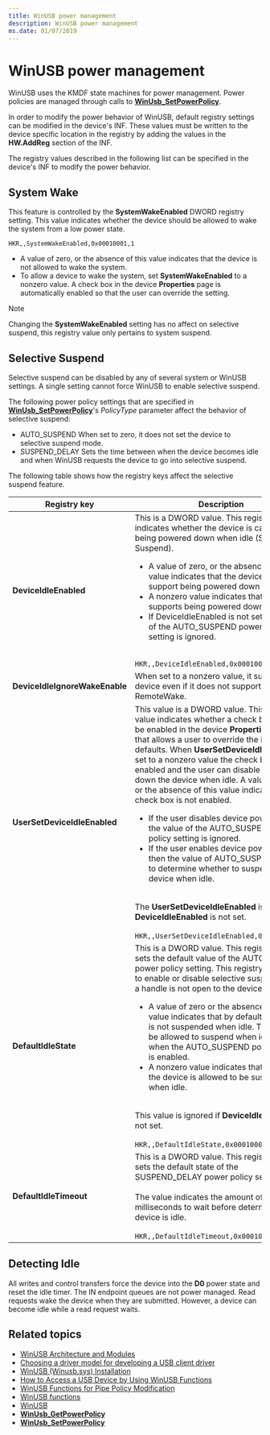 ```yaml
---
title: WinUSB power management
description: WinUSB power management
ms.date: 01/07/2019
---
```


# WinUSB power management

WinUSB uses the KMDF state machines for power management. Power policies are managed through calls to [**WinUsb_SetPowerPolicy**](/windows/win32/api/winusb/nf-winusb-winusb_setpowerpolicy).

In order to modify the power behavior of WinUSB, default registry settings can be modified in the device's INF. These values must be written to the device specific location in the registry by adding the values in the **HW.AddReg** section of the INF.

The registry values described in the following list can be specified in the device's INF to modify the power behavior.

## System Wake

This feature is controlled by the **SystemWakeEnabled** DWORD registry setting. This value indicates whether the device should be allowed to wake the system from a low power state.

```inf
HKR,,SystemWakeEnabled,0x00010001,1
```

- A value of zero, or the absence of this value indicates that the device is not allowed to wake the system.
- To allow a device to wake the system, set **SystemWakeEnabled** to a nonzero value. A check box in the device **Properties** page is automatically enabled so that the user can override the setting.

> [!NOTE]
> Changing the **SystemWakeEnabled** setting has no affect on selective suspend, this registry value only pertains to system suspend.

## Selective Suspend

Selective suspend can be disabled by any of several system or WinUSB settings. A single setting cannot force WinUSB to enable selective suspend.

The following power policy settings that are specified in [**WinUsb_SetPowerPolicy**](/windows/win32/api/winusb/nf-winusb-winusb_setpowerpolicy)'s *PolicyType* parameter affect the behavior of selective suspend:

- AUTO_SUSPEND When set to zero, it does not set the device to selective suspend mode.
- SUSPEND_DELAY Sets the time between when the device becomes idle and when WinUSB requests the device to go into selective suspend.

The following table shows how the registry keys affect the selective suspend feature.

| Registry key | Description |
|---|---|
| **DeviceIdleEnabled** | This is a DWORD value. This registry value indicates whether the device is capable of being powered down when idle (Selective Suspend).<br><ul><li>A value of zero, or the absence of this value indicates that the device does not support being powered down when idle.</li><li>A nonzero value indicates that the device supports being powered down when idle.</li><li>If DeviceIdleEnabled is not set, the value of the AUTO_SUSPEND power policy setting is ignored.</li></ul><br>`HKR,,DeviceIdleEnabled,0x00010001,1` |
| **DeviceIdleIgnoreWakeEnable** | When set to a nonzero value, it suspends the device even if it does not support RemoteWake. |
| **UserSetDeviceIdleEnabled** | This value is a DWORD value. This registry value indicates whether a check box should be enabled in the device **Properties** page that allows a user to override the idle defaults. When **UserSetDeviceIdleEnabled** is set to a nonzero value the check box is enabled and the user can disable powering down the device when idle. A value of zero, or the absence of this value indicates that the check box is not enabled.<br><ul><li>If the user disables device power savings, the value of the AUTO_SUSPEND power policy setting is ignored.</li><li>If the user enables device power savings, then the value of AUTO_SUSPEND is used to determine whether to suspend the device when idle.</li></ul><br>The **UserSetDeviceIdleEnabled** is ignored if **DeviceIdleEnabled** is not set.<br><br>`HKR,,UserSetDeviceIdleEnabled,0x00010001,1` |
| **DefaultIdleState** | This is a DWORD value. This registry value sets the default value of the AUTO_SUSPEND power policy setting. This registry key is used to enable or disable selective suspend when a handle is not open to the device.<br><ul><li>A value of zero or the absence of this value indicates that by default, the device is not suspended when idle. The device be allowed to suspend when idle only when the AUTO_SUSPEND power policy is enabled.</li><li>A nonzero value indicates that by default the device is allowed to be suspended when idle.</li></ul><br>This value is ignored if **DeviceIdleEnabled** is not set.<br><br>`HKR,,DefaultIdleState,0x00010001,1` |
| **DefaultIdleTimeout** | This is a DWORD value. This registry value sets the default state of the SUSPEND_DELAY power policy setting.<br><br>The value indicates the amount of time in milliseconds to wait before determining that a device is idle.<br><br>`HKR,,DefaultIdleTimeout,0x00010001,100` |

## Detecting Idle

All writes and control transfers force the device into the **D0** power state and reset the idle timer. The IN endpoint queues are not power managed. Read requests wake the device when they are submitted. However, a device can become idle while a read request waits.

## Related topics

- [WinUSB Architecture and Modules](winusb-architecture.md)
- [Choosing a driver model for developing a USB client driver](winusb-considerations.md)
- [WinUSB (Winusb.sys) Installation](winusb-installation.md)
- [How to Access a USB Device by Using WinUSB Functions](using-winusb-api-to-communicate-with-a-usb-device.md)
- [WinUSB Functions for Pipe Policy Modification](winusb-functions-for-pipe-policy-modification.md)
- [WinUSB functions](using-winusb-api-to-communicate-with-a-usb-device.md)
- [WinUSB](winusb.md)
- [**WinUsb_GetPowerPolicy**](/windows/win32/api/winusb/nf-winusb-winusb_getpowerpolicy)
- [**WinUsb_SetPowerPolicy**](/windows/win32/api/winusb/nf-winusb-winusb_setpowerpolicy)
